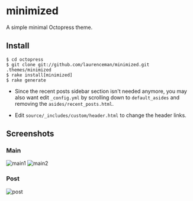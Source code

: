 minimized
=========

A simple minimal Octopress theme.

## Install
	$ cd octopress 
	$ git clone git://github.com/laurenceman/minimized.git .themes/minimized
	$ rake install[minimized]
	$ rake generate
	
* Since the recent posts sidebar section isn't needed anymore, you may also want edit `_config.yml` by scrolling down to `default_asides` and removing the `asides/recent_posts.html`.

* Edit `source/_includes/custom/header.html` to change the header links.
	
	
## Screenshots

### Main

![main1](http://laurenceman.com/images/minimized1.png)
![main2](http://laurenceman.com/images/minimized2.png)

### Post

![post](http://laurenceman.com/images/minimized3.png)


